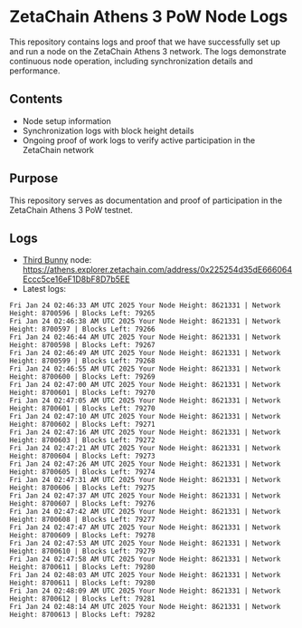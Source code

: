 # ZetaChain Athens 3 PoW Node Logs
This repository contains logs and proof that we have successfully set up and run a node on the ZetaChain Athens 3 network. The logs demonstrate continuous node operation, including synchronization details and performance.

## Contents
- Node setup information
- Synchronization logs with block height details
- Ongoing proof of work logs to verify active participation in the ZetaChain network

## Purpose
This repository serves as documentation and proof of participation in the ZetaChain Athens 3 PoW testnet.

## Logs

- [Third Bunny](https://thirdbunny.xyz/) node: https://athens.explorer.zetachain.com/address/0x225254d35dE666064Eccc5ce16eF1D8bF8D7b5EE
- Latest logs:
```
Fri Jan 24 02:46:33 AM UTC 2025 Your Node Height: 8621331 | Network Height: 8700596 | Blocks Left: 79265
Fri Jan 24 02:46:38 AM UTC 2025 Your Node Height: 8621331 | Network Height: 8700597 | Blocks Left: 79266
Fri Jan 24 02:46:44 AM UTC 2025 Your Node Height: 8621331 | Network Height: 8700598 | Blocks Left: 79267
Fri Jan 24 02:46:49 AM UTC 2025 Your Node Height: 8621331 | Network Height: 8700599 | Blocks Left: 79268
Fri Jan 24 02:46:55 AM UTC 2025 Your Node Height: 8621331 | Network Height: 8700600 | Blocks Left: 79269
Fri Jan 24 02:47:00 AM UTC 2025 Your Node Height: 8621331 | Network Height: 8700601 | Blocks Left: 79270
Fri Jan 24 02:47:05 AM UTC 2025 Your Node Height: 8621331 | Network Height: 8700601 | Blocks Left: 79270
Fri Jan 24 02:47:10 AM UTC 2025 Your Node Height: 8621331 | Network Height: 8700602 | Blocks Left: 79271
Fri Jan 24 02:47:16 AM UTC 2025 Your Node Height: 8621331 | Network Height: 8700603 | Blocks Left: 79272
Fri Jan 24 02:47:21 AM UTC 2025 Your Node Height: 8621331 | Network Height: 8700604 | Blocks Left: 79273
Fri Jan 24 02:47:26 AM UTC 2025 Your Node Height: 8621331 | Network Height: 8700605 | Blocks Left: 79274
Fri Jan 24 02:47:31 AM UTC 2025 Your Node Height: 8621331 | Network Height: 8700606 | Blocks Left: 79275
Fri Jan 24 02:47:37 AM UTC 2025 Your Node Height: 8621331 | Network Height: 8700607 | Blocks Left: 79276
Fri Jan 24 02:47:42 AM UTC 2025 Your Node Height: 8621331 | Network Height: 8700608 | Blocks Left: 79277
Fri Jan 24 02:47:47 AM UTC 2025 Your Node Height: 8621331 | Network Height: 8700609 | Blocks Left: 79278
Fri Jan 24 02:47:53 AM UTC 2025 Your Node Height: 8621331 | Network Height: 8700610 | Blocks Left: 79279
Fri Jan 24 02:47:58 AM UTC 2025 Your Node Height: 8621331 | Network Height: 8700611 | Blocks Left: 79280
Fri Jan 24 02:48:03 AM UTC 2025 Your Node Height: 8621331 | Network Height: 8700611 | Blocks Left: 79280
Fri Jan 24 02:48:09 AM UTC 2025 Your Node Height: 8621331 | Network Height: 8700612 | Blocks Left: 79281
Fri Jan 24 02:48:14 AM UTC 2025 Your Node Height: 8621331 | Network Height: 8700613 | Blocks Left: 79282
```
